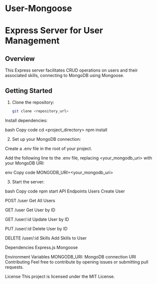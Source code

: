 # User-Mongoose
# Express Server for User Management

## Overview

This Express server facilitates CRUD operations on users and their associated skills, connecting to MongoDB using Mongoose.

## Getting Started

1. Clone the repository:

   ```bash
   git clone <repository_url>
Install dependencies:

bash
Copy code
cd <project_directory>
npm install

2. Set up your MongoDB connection:

Create a .env file in the root of your project.

Add the following line to the .env file, replacing <your_mongodb_uri> with your MongoDB URI:

env
Copy code
MONGODB_URI=<your_mongodb_uri>

3. Start the server:

bash
Copy code
npm start
API Endpoints
Users
Create User

POST /user
Get All Users

GET /user
Get User by ID

GET /user/:id
Update User by ID

PUT /user/:id
Delete User by ID

DELETE /user/:id
Skills
Add Skills to User

Dependencies
Express.js
Mongoose

Environment Variables
MONGODB_URI: MongoDB connection URI
Contributing
Feel free to contribute by opening issues or submitting pull requests.

License
This project is licensed under the MIT License.
